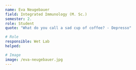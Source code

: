 ```yaml
---
name: Eva Neugebauer 
field: Integrated Immunology (M. Sc.)
semester: 2.
role: Student
quote: "What do you call a sad cup of coffee? - Depresso"

# Role
responsible: Wet Lab
helped: 

# Image
image: /eva-neugebauer.jpg
---
```

